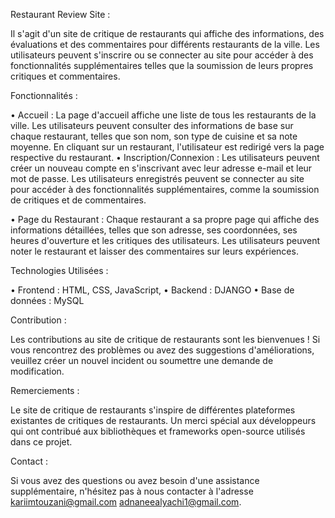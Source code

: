 


Restaurant Review Site : 

Il s'agit d'un site de critique de restaurants qui affiche des informations, des évaluations et des commentaires pour différents restaurants de la ville. Les utilisateurs peuvent s'inscrire ou se connecter au site pour accéder à des fonctionnalités supplémentaires telles que la soumission de leurs propres critiques et commentaires.

Fonctionnalités : 

•	Accueil : La page d'accueil affiche une liste de tous les restaurants de la ville. Les utilisateurs peuvent consulter des informations de base sur chaque restaurant, telles que son nom, son type de cuisine et sa note moyenne. En cliquant sur un restaurant, l'utilisateur est redirigé vers la page respective du restaurant.
•	Inscription/Connexion : Les utilisateurs peuvent créer un nouveau compte en s'inscrivant avec leur adresse e-mail et leur mot de passe. Les utilisateurs enregistrés peuvent se connecter au site pour accéder à des fonctionnalités supplémentaires, comme la soumission de critiques et de commentaires.

•	Page du Restaurant : Chaque restaurant a sa propre page qui affiche des informations détaillées, telles que son adresse, ses coordonnées, ses heures d'ouverture et les critiques des utilisateurs. Les utilisateurs peuvent noter le restaurant et laisser des commentaires sur leurs expériences.

Technologies Utilisées : 

•	Frontend : HTML, CSS, JavaScript,
•	Backend : DJANGO 
•	Base de données : MySQL

Contribution : 

Les contributions au site de critique de restaurants sont les bienvenues ! Si vous rencontrez des problèmes ou avez des suggestions d'améliorations, veuillez créer un nouvel incident ou soumettre une demande de modification.

Remerciements : 

Le site de critique de restaurants s'inspire de différentes plateformes existantes de critiques de restaurants.
Un merci spécial aux développeurs qui ont contribué aux bibliothèques et frameworks open-source utilisés dans ce projet.

Contact :

Si vous avez des questions ou avez besoin d'une assistance supplémentaire, n'hésitez pas à nous contacter à l'adresse kariimtouzani@gmail.com adnaneealyachi1@gmail.com.

